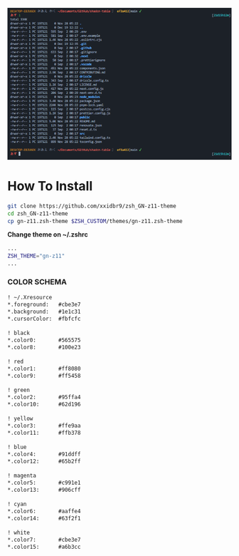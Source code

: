 ![ss](./.github/images/screen_shoot.png)
# How To Install

```zsh
git clone https://github.com/xxidbr9/zsh_GN-z11-theme 
cd zsh_GN-z11-theme 
cp gn-z11.zsh-theme $ZSH_CUSTOM/themes/gn-z11.zsh-theme
```

__Change theme on ~/.zshrc__

```zsh
...
ZSH_THEME="gn-z11"
...
```

### COLOR SCHEMA
```
! ~/.Xresource
*.foreground:   #cbe3e7
*.background:   #1e1c31
*.cursorColor:  #fbfcfc

! black
*.color0:       #565575
*.color8:       #100e23

! red
*.color1:       #ff8080
*.color9:       #ff5458

! green
*.color2:       #95ffa4
*.color10:      #62d196

! yellow
*.color3:       #ffe9aa
*.color11:      #ffb378

! blue
*.color4:       #91ddff
*.color12:      #65b2ff

! magenta
*.color5:       #c991e1
*.color13:      #906cff

! cyan
*.color6:       #aaffe4
*.color14:      #63f2f1

! white
*.color7:       #cbe3e7
*.color15:      #a6b3cc
